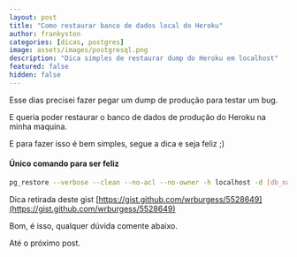 ```yaml
---
layout: post
title: "Como restaurar banco de dados local do Heroku"
author: frankyston
categories: [dicas, postgres]
image: assets/images/postgresql.png
description: "Dica simples de restaurar dump do Heroku em localhost"
featured: false
hidden: false
---
```


Esse dias precisei fazer pegar um dump de produção para testar um bug.

E queria poder restaurar o banco de dados de produção do Heroku na minha maquina.

E para fazer isso é bem simples, segue a dica e seja feliz ;)

#### Único comando para ser feliz

```bash
pg_restore --verbose --clean --no-acl --no-owner -h localhost -d [db_name] production.dump
```
Dica retirada deste gist [https://gist.github.com/wrburgess/5528649](https://gist.github.com/wrburgess/5528649)

Bom, é isso, qualquer dúvida comente abaixo.

Até o próximo post.
